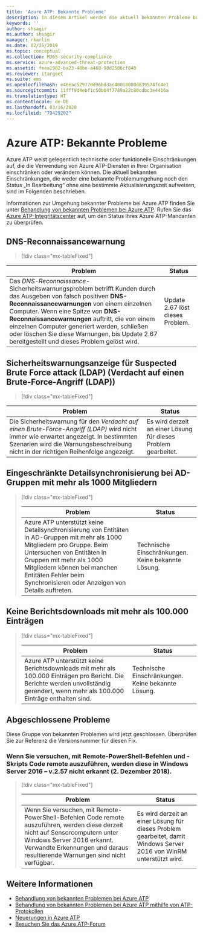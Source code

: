 ```yaml
---
title: 'Azure ATP: Bekannte Probleme'
description: In diesem Artikel werden die aktuell bekannten Probleme bei Azure ATP beschrieben.
keywords: ''
author: shsagir
ms.author: shsagir
manager: rkarlin
ms.date: 02/25/2019
ms.topic: conceptual
ms.collection: M365-security-compliance
ms.service: azure-advanced-threat-protection
ms.assetid: feea1982-ba23-48be-a468-98d2586cf840
ms.reviewer: itargoet
ms.suite: ems
ms.openlocfilehash: e46eac529770d96bd3ac40018000d839574fc4e1
ms.sourcegitcommit: 11fff9d4ebf1c50b04f7789a22c80cdbc3e4416a
ms.translationtype: HT
ms.contentlocale: de-DE
ms.lasthandoff: 03/16/2020
ms.locfileid: "79429202"
---
```

# <a name="azure-atp-known-issues"></a>Azure ATP: Bekannte Probleme

Azure ATP weist gelegentlich technische oder funktionelle Einschränkungen auf, die die Verwendung von Azure ATP-Diensten in Ihrer Organisation einschränken oder verändern können. Die aktuell bekannten Einschränkungen, die weder eine bekannte Problemumgehung noch den Status „In Bearbeitung“ ohne eine bestimmte Aktualisierungszeit aufweisen, sind im Folgenden beschrieben. 

Informationen zur Umgehung bekannter Probleme bei Azure ATP finden Sie unter [Behandlung von bekannten Problemen bei Azure ATP](troubleshooting-atp-known-issues.md). Rufen Sie das [Azure ATP-Integritätscenter](atp-health-center.md) auf, um den Status Ihres Azure ATP-Mandanten zu überprüfen. 

## <a name="dns-reconnaissance-alert"></a>DNS-Reconnaissancewarnung
> [!div class="mx-tableFixed"] 

|Problem|Status|
|----|----|
Das *DNS-Reconnaissance*-Sicherheitswarnungsproblem betrifft Kunden durch das Ausgeben von falsch positiven **DNS-Reconnaissancewarnungen** von einem einzelnen Computer. Wenn eine Spitze von **DNS-Reconnaissancewarnungen** auftritt, die von einem einzelnen Computer generiert werden, schließen oder löschen Sie diese Warnungen, bis Update 2.67 bereitgestellt und dieses Problem gelöst wird. | Update 2.67 löst dieses Problem.|

## <a name="suspected-brute-force-attack-ldap-security-alert-display"></a>Sicherheitswarnungsanzeige für Suspected Brute Force attack (LDAP) (Verdacht auf einen Brute-Force-Angriff (LDAP))
> [!div class="mx-tableFixed"] 

|Problem|Status|
|----|----|
Die Sicherheitswarnung für den *Verdacht auf einen Brute-Force-Angriff (LDAP)* wird nicht immer wie erwartet angezeigt. In bestimmten Szenarien wird die Warnungsbeschreibung nicht in der richtigen Reihenfolge angezeigt.| Es wird derzeit an einer Lösung für dieses Problem gearbeitet.| 

## <a name="ad-groups-with-more-than-1000-members-have-limited-detail-sync"></a>Eingeschränkte Detailsynchronisierung bei AD-Gruppen mit mehr als 1000 Mitgliedern
> [!div class="mx-tableFixed"]  
> 
> |Problem|Status|
> |----|----|
> |Azure ATP unterstützt keine Detailsynchronisierung von Entitäten in AD-Gruppen mit mehr als 1000 Mitgliedern pro Gruppe. Beim Untersuchen von Entitäten in Gruppen mit mehr als 1000 Mitgliedern können bei manchen Entitäten Fehler beim Synchronisieren oder Anzeigen von Details auftreten.|Technische Einschränkungen. Keine bekannte Lösung.|

## <a name="report-downloads-cannot-contain-more-than-100000-entries"></a>Keine Berichtsdownloads mit mehr als 100.000 Einträgen
> [!div class="mx-tableFixed"]  
> 
> |Problem|Status|
> |----|----|
> |Azure ATP unterstützt keine Berichtsdownloads mit mehr als 100.000 Einträgen pro Bericht. Die Berichte werden unvollständig gerendert, wenn mehr als 100.000 Einträge enthalten sind.|Technische Einschränkungen. Keine bekannte Lösung.|

## <a name="closed-issues"></a>Abgeschlossene Probleme

Diese Gruppe von bekannten Problemen wird jetzt geschlossen. Überprüfen Sie zur Referenz die Versionsnummer für diesen Fix.   
### <a name="remote-code-execution-attempts-using-remote-powershell-commands-or-scripts-are-not-detected-when-using-windows-server-2016---v257-december-2-2018"></a>Wenn Sie versuchen, mit Remote-PowerShell-Befehlen und -Skripts Code remote auszuführen, werden diese in Windows Server 2016 – v.2.57 nicht erkannt (2. Dezember 2018).
> [!div class="mx-tableFixed"]  
> 
> |Problem|Status|
> |----|----|
> |Wenn Sie versuchen, mit Remote-PowerShell-Befehlen Code remote auszuführen, werden diese derzeit nicht auf Sensorcomputern unter Windows Server 2016 erkannt. Verwandte Erkennungen und daraus resultierende Warnungen sind nicht verfügbar.|Es wird derzeit an einer Lösung für dieses Problem gearbeitet, damit Windows Server 2016 von WinRM unterstützt wird.|

## <a name="see-also"></a>Weitere Informationen

- [Behandlung von bekannten Problemen bei Azure ATP](troubleshooting-atp-known-issues.md)
- [Behandlung von bekannten Problemen bei Azure ATP mithilfe von ATP-Protokollen](troubleshooting-atp-using-logs.md)
- [Neuerungen in Azure ATP](atp-whats-new.md)
- [Besuchen Sie das Azure ATP-Forum](https://aka.ms/azureatpcommunity)
